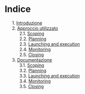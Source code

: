 # Indice

1. [Introduzione](./introduzione)
2. [Approccio utilizzato](./approccio_menu)
    1. [Scoping](./approccio/scoping)
    1. [Planning](./approccio/planning)
    1. [Launching and execution](./approccio/launching)
    1. [Monitoring](./approccio/monitoring.md)
    1. [Closing](./approccio/closing.md)
3. [Documentazione](./documentazione_menu)
    1. [Scoping](./documentazione/scoping.md)
    2. [Planning](./documentazione/planning.md)
    3. [Launching and execution](./documentazione/launching.md)
    4. [Monitoring](./documentazione/monitoring.md)
    5. [Closing](./documentazione/closing.md)


<style>
  ol { counter-reset: item }
  li { display: block }
  li:before { content: counters(item, ".") ". "; counter-increment: item }
  ol ol { counter-reset: item }
</style>







<!--
1. [Prova](./prova.md)
2. [xy](https://github.com/users/LeonardiLaura/projects/1)
<iframe src="" name="iframe_a" title="Iframe Example"></iframe>
<p><a href="https://www.w3schools.com](https://github.com/users/LeonardiLaura/projects/1" target="iframe_a">W3Schools.com</a></p>

<iframe width="768" height="432" src="https://miro.com/app/live-embed/uXjVND0yN5M=/?oveToViewport=-1144,-1022,2258,2025&embedId=705119363648" frameborder="0" scrolling="no" allow="fullscreen; clipboard-read; clipboard-write" allowfullscreen></iframe>

<iframe width="768" height="432" src="https://github.com/users/LeonardiLaura/projects/1" frameborder="0" scrolling="no" allow="fullscreen; clipboard-read; clipboard-write" allowfullscreen></iframe>
-->
